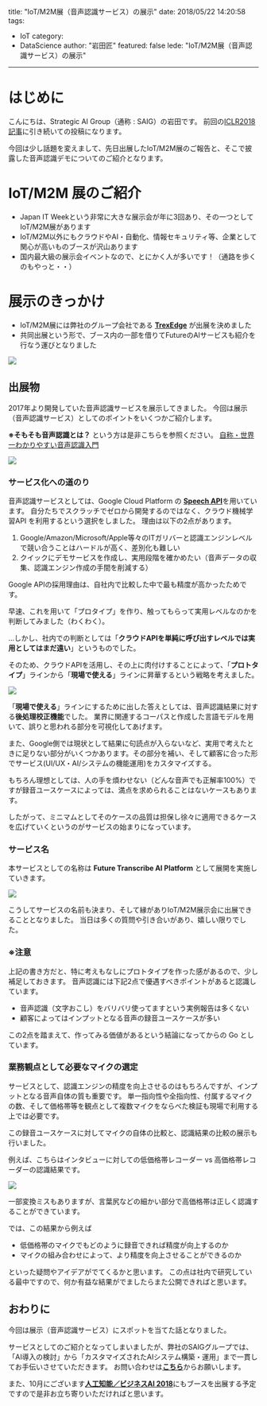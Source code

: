 title: "IoT/M2M展（音声認識サービス）の展示"
date: 2018/05/22 14:20:58
tags:
  - IoT
category:
  - DataScience
author: "岩田匠"
featured: false
lede: "IoT/M2M展（音声認識サービス）の展示"
---
# はじめに
こんにちは、Strategic AI Group（通称 : SAIG）の岩田です。
前回の[ICLR2018記事](https://future-architect.github.io/articles/20180413/)に引き続いての投稿になります。

今回は少し話題を変えまして、先日出展したIoT/M2M展のご報告と、そこで披露した音声認識デモについてのご紹介となります。

# IoT/M2M 展のご紹介
- Japan IT Weekという非常に大きな展示会が年に3回あり、その一つとしてIoT/M2M展があります
- IoT/M2M以外にもクラウドやAI・自動化、情報セキュリティ等、企業として関心が高いものブースが沢山あります
- 国内最大級の展示会イベントなので、とにかく人が多いです！（通路を歩くのもやっと・・）

# 展示のきっかけ
- IoT/M2M展には弊社のグループ会社である [**TrexEdge**](https://www.trexedge.co.jp/) が出展を決めました
- 共同出展という形で、ブース内の一部を借りてFutureのAIサービスも紹介を行なう運びとなりました

<img src="/images/20180523/photo_20180523_01.jpg" class="img-middle-size">


## 出展物
2017年より開発していた音声認識サービスを展示してきました。
今回は展示（音声認識サービス）としてのポイントをいくつかご紹介します。

**※そもそも音声認識とは？** という方は是非こちらを参照ください。
[自称・世界一わかりやすい音声認識入門](https://www.slideshare.net/c5tom/ss-56184353)


<img src="/images/20180523/photo_20180523_02.jpeg" class="img-middle-size">


### サービス化への道のり

音声認識サービスとしては、Google Cloud Platform の [**Speech API**](https://cloud.google.com/speech/?hl=ja)を用いています。
自分たちでスクラッチでゼロから開発するのではなく、クラウド機械学習API を利用するという選択をしました。
理由は以下の2点があります。

1. Google/Amazon/Microsoft/Apple等々のITガリバーと認識エンジンレベルで競い合うことはハードルが高く、差別化も難しい
2. クイックにデモサービスを作成し、実用段階を確かめたい（音声データの収集、認識エンジン作成の手間を削減する）

Google APIの採用理由は、自社内で比較した中で最も精度が高かったためです。

早速、これを用いて「プロタイプ」を作り、触ってもらって実用レベルなのかを判断してみました（わくわく）。

...しかし、社内での判断としては「**クラウドAPIを単純に呼び出すレベルでは実用としてはまだ遠い**」というものでした。

そのため、クラウドAPIを活用し、その上に肉付けすることによって、「**プロトタイプ**」ラインから「**現場で使える**」ラインに昇華するという戦略を考えました。

<img src="/images/20180523/photo_20180523_03.png">


「**現場で使える**」ラインにするために出した答えとしては、音声認識結果に対する**後処理校正機能**でした。
業界に関連するコーパスと作成した言語モデルを用いて、誤りと思われる部分を可視化してあげます。

また、Google側では現状として結果に句読点が入らないなど、実用で考えたときに足りない部分がいくつかあります。その部分を補い、そして顧客に合った形でサービス(UI/UX・AI/システムの機能運用)をカスタマイズする。

もちろん理想としては、人の手を煩わせない（どんな音声でも正解率100%）ですが録音ユースケースによっては、満点を求められることはないケースもあります。

したがって、ミニマムとしてそのケースの品質は担保し徐々に適用できるケースを広げていくというのがサービスの始まりになっています。

### サービス名

本サービスとしての名称は **Future Transcribe AI Platform** として展開を実施していきます。

<img src="/images/20180523/photo_20180523_04.png" class="img-middle-size">

こうしてサービスの名前も決まり、そして縁がありIoT/M2M展示会に出展できることとなりました。
当日は多くの質問や引き合いがあり、嬉しい限りでした。


### **※注意**
上記の書き方だと、特に考えもなしにプロトタイプを作った感があるので、少し補足しておきます。
音声認識には下記2点で優遇すべきポイントがあると認識しています。

- 音声認識（文字おこし）をバリバリ使ってますという実例報告は多くない
- 顧客によってはインプットとなる音声の録音ユースケースが多い

この2点を踏まえて、作ってみる価値があるという結論になってからの Go としています。

### 業務観点として必要なマイクの選定
サービスとして、認識エンジンの精度を向上させるのはもちろんですが、インプットとなる音声自体の質も重要です。
単一指向性や全指向性、付属するマイクの数、そして価格帯等を観点として複数マイクをならべた検証も現場で利用する上では必要です。

この録音ユースケースに対してマイクの自体の比較と、認識結果の比較の展示も行いました。

例えば、こちらはインタビューに対しての低価格帯レコーダー vs 高価格帯レコーダーの認識結果です。

<img src="/images/20180523/photo_20180523_05.png">

一部変換ミスもありますが、言葉尻などの細かい部分で高価格帯は正しく認識することができています。

では、この結果から例えば

- 低価格帯のマイクでもどのように録音できれば精度が向上するのか
- マイクの組み合わせによって、より精度を向上させることができるのか

といった疑問やアイデアがでてくるかと思います。
この点は社内で研究している最中ですので、何か有益な結果がでましたらまた公開できればと思います。

## おわりに
今回は展示（音声認識サービス）にスポットを当てた話となりました。

サービスとしてのご紹介となってしまいましたが、弊社のSAIGグループでは、「AI導入の検討」から「カスタマイズされたAIシステム構築・運用」まで一貫してお手伝いさせていただきます。
お問い合わせは[**こちら**](https://www.future.co.jp/contact_us/)からお願いします。

また、10月にございます[**人工知能／ビジネスAI 2018**](http://expo.nikkeibp.co.jp/xtech/ex/ai/index.html)にもブースを出展する予定ですので是非お立ち寄りいただければと思います。
